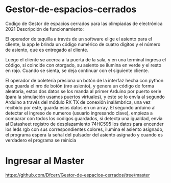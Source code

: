 # Gestor-de-espacios-cerrados
Codigo de Gestor de espacios cerrados para las olimpiadas de electrónica 2021
Descripción de funcionamiento:

El operador de taquilla a través de un software elige el asiento para el cliente, la app le brinda un código numérico de cuatro dígitos y el número de asiento, que es entregado al cliente.

Luego el cliente se acerca a la puerta de la sala, y en una terminal ingresa el código, si coincide con otorgado, su asiento se ilumina en verde y el resto en rojo. Cuando se sienta, se deja continuar con el siguiente cliente.

El operador de boletería presiona un botón de la interfaz hecha con python que guarda el nro de botón (nro asiento), y genera un código de forma aleatoria, estos dos datos se los manda al primer Arduino por puerto serie (para la simulación usamos puertos virtuales), y este se lo envía al segundo Arduino a través del módulo RX TX de conexión inalámbrica, una vez recibido por este, guarda esos datos en un array. El segundo arduino al detectar el ingreso de numeros (usuario ingresando clave), empieza a comparar con todos los codigos guardados, si detecta una igualdad, envía al Datasheet registro de desplazamiento 74HC595 los datos para encender los leds rgb con sus correspondientes colores, ilumina el asiento asignado, el programa espera la señal del pulsador del asiento asignado y cuando es verdadero el programa se reinicia

# Ingresar al Master
https://github.com/Dfcerr/Gestor-de-espacios-cerrados/tree/master
